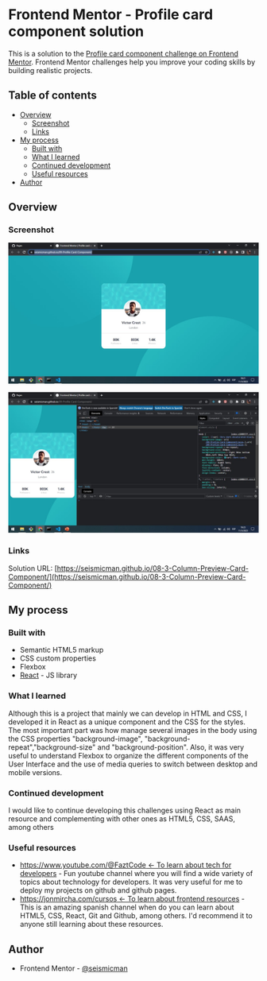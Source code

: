 # Frontend Mentor - Profile card component solution

This is a solution to the [Profile card component challenge on Frontend Mentor](https://www.frontendmentor.io/challenges/profile-card-component-cfArpWshJ). Frontend Mentor challenges help you improve your coding skills by building realistic projects.

## Table of contents

- [Overview](#overview)
  - [Screenshot](#screenshot)
  - [Links](#links)
- [My process](#my-process)
  - [Built with](#built-with)
  - [What I learned](#what-i-learned)
  - [Continued development](#continued-development)
  - [Useful resources](#useful-resources)
- [Author](#author)

## Overview

### Screenshot

![](./src/assets/images/screenshot1.jpg)

![](./src/assets/images/screenshot2.jpg)

### Links

Solution URL: [https://seismicman.github.io/08-3-Column-Preview-Card-Component/](https://seismicman.github.io/08-3-Column-Preview-Card-Component/)

## My process

### Built with

- Semantic HTML5 markup
- CSS custom properties
- Flexbox
- [React](https://reactjs.org/) - JS library

### What I learned

Although this is a project that mainly we can develop in HTML and CSS, I developed it in React as a unique component and the CSS for the styles. The most important part was how manage several images in the body using the CSS properties "background-image", "background-repeat","background-size" and "background-position". Also, it was very useful to understand Flexbox to organize the different components of the User Interface and the use of media queries to switch between desktop and mobile versions.

### Continued development

I would like to continue developing this challenges using React as main resource and complementing with other ones as HTML5, CSS, SAAS, among others

### Useful resources

- [https://www.youtube.com/@FaztCode <- To learn about tech for developers](https://www.youtube.com/@FaztCode) - Fun youtube channel where you will find a wide variety of topics about technology for developers. It was very useful for me to deploy my projects on github and github pages.
- [https://jonmircha.com/cursos <- To learn about frontend resources](https://jonmircha.com/cursos) - This is an amazing spanish channel when do you can learn about HTML5, CSS, React, Git and Github, among others. I'd recommend it to anyone still learning about these resources.

## Author

- Frontend Mentor - [@seismicman](https://www.frontendmentor.io/profile/seismicman)
